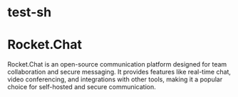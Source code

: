 # test-sh

# Rocket.Chat


Rocket.Chat is an open-source communication platform designed for team collaboration and secure messaging. It provides features like real-time chat, video conferencing, and integrations with other tools, making it a popular choice for self-hosted and secure communication.
